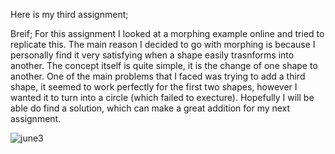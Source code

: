 Here is my third assignment;

Breif;
For this assignment I looked at a morphing example online and tried to replicate this. The main reason I decided to go with morphing is because I personally find it very satisfying when a shape easily trasnforms into another. The concept itself is quite simple, it is the change of one shape to another. One of the main problems that I faced was trying to add a third shape, it seemed to work perfectly for the first two shapes, however I wanted it to turn into a circle (which failed to execture). Hopefully I will be able do find a solution, which can make a great addition for my next assignment. 

![june3](https://user-images.githubusercontent.com/66205383/83615815-1ab67a80-a598-11ea-926f-312a61d9d530.gif)


